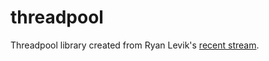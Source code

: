 threadpool
===

Threadpool library created from Ryan Levik's [recent stream](https://youtu.be/2mwwYbBRJSo).
